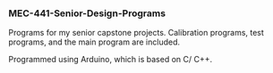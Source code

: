 ### MEC-441-Senior-Design-Programs

Programs for my senior capstone projects. Calibration programs, test programs, and the main program are included.

Programmed using Arduino, which is based on C/ C++.
